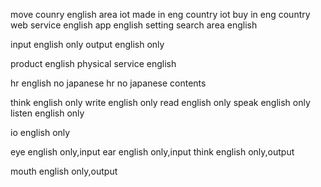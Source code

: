 move counry english area
iot made in eng country
iot buy in eng country
web service english
app english setting
search area english

input english only
output english only

product english
physical service english

hr english
no japanese hr 
no japanese contents

think english only
write english only
read english only
speak english only
listen english only

io english only

eye english only,input
ear english only,input
think english only,output

mouth english only,output
